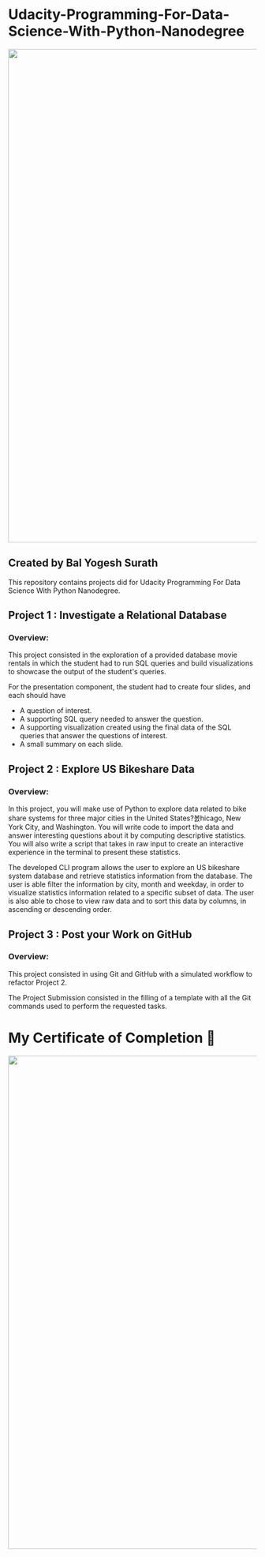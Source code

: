 # Udacity-Programming-For-Data-Science-With-Python-Nanodegree
<img src="Certificate/Temp/temp.jpg" width="1000">

## Created by Bal Yogesh Surath

This repository contains projects did for Udacity Programming For Data Science With Python Nanodegree.


## Project 1 : Investigate a Relational Database

### Overview:

This project consisted in the exploration of a provided database movie rentals in which the student had to run SQL queries and build visualizations to showcase the output of the student's queries. 

For the presentation component, the student had to create four slides, and each should have 
* A question of interest.
* A supporting SQL query needed to answer the question.
* A supporting visualization created using the final data of the SQL queries that answer the questions of interest.
* A small summary on each slide.


## Project 2 : Explore US Bikeshare Data

### Overview:

In this project, you will make use of Python to explore data related to bike share systems for three major cities in the United States?봀hicago, New York City, and Washington. You will write code to import the data and answer interesting questions about it by computing descriptive statistics. You will also write a script that takes in raw input to create an interactive experience in the terminal to present these statistics.

The developed CLI program allows the user to explore an US bikeshare system database and retrieve statistics information from the database. The user is able filter the information by city, month and weekday, in order to visualize statistics information related to a specific subset of data. The user is also able to chose to view raw data and to sort this data by columns, in ascending or descending order.


## Project 3 : Post your Work on GitHub

### Overview:

This project consisted in using Git and GitHub with a simulated workflow to refactor Project 2.

The Project Submission consisted in the filling of a template with all the Git commands used to perform the requested tasks.

# My Certificate of Completion :tada:
<img src="Certificate/Certificate.jpg" width="1000">

